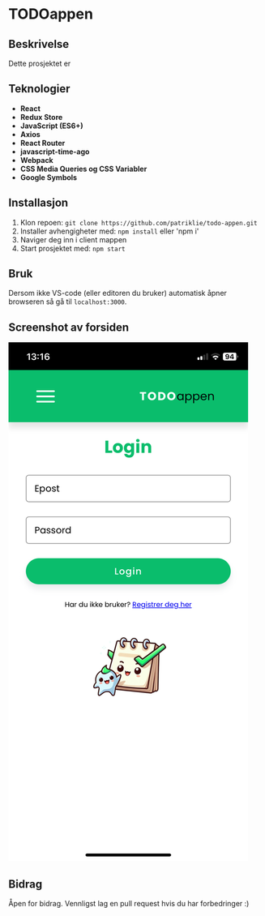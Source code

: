 # TODOappen

## Beskrivelse
Dette prosjektet er 

## Teknologier
- **React**
- **Redux Store**
- **JavaScript (ES6+)**
- **Axios**
- **React Router**
- **javascript-time-ago**
- **Webpack**
- **CSS Media Queries og CSS Variabler**
- **Google Symbols**

## Installasjon
1. Klon repoen: `git clone https://github.com/patriklie/todo-appen.git`
2. Installer avhengigheter med: `npm install` eller 'npm i'
3. Naviger deg inn i client mappen
4. Start prosjektet med: `npm start`

## Bruk
Dersom ikke VS-code (eller editoren du bruker) automatisk åpner browseren så gå til `localhost:3000`.

## Screenshot av forsiden
![Forside av prosjektet](images/IMG_2391.PNG)

## Bidrag
Åpen for bidrag. Vennligst lag en pull request hvis du har forbedringer :)
